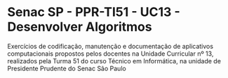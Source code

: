 # Senac SP - PPR-TI51 - UC13 - Desenvolver Algoritmos
  Exercícios de codificação, manutenção e documentação de aplicativos computacionais propostos pelos docentes na Unidade Curricular nº 13, realizados pela Turma 51 do curso Técnico em Informática, na unidade de Presidente Prudente do Senac São Paulo 
